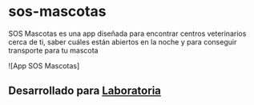# sos-mascotas
SOS Mascotas es una app diseñada para encontrar centros veterinarios cerca de ti, saber cuáles están abiertos en la noche y para conseguir transporte para tu mascota

![App SOS Mascotas]

## Desarrollado para [Laboratoria](http://laboratoria.la)